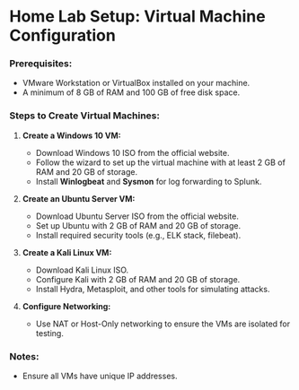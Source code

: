 # Home Lab Setup: Virtual Machine Configuration

### Prerequisites:
- VMware Workstation or VirtualBox installed on your machine.
- A minimum of 8 GB of RAM and 100 GB of free disk space.

### Steps to Create Virtual Machines:

1. **Create a Windows 10 VM:**
   - Download Windows 10 ISO from the official website.
   - Follow the wizard to set up the virtual machine with at least 2 GB of RAM and 20 GB of storage.
   - Install **Winlogbeat** and **Sysmon** for log forwarding to Splunk.

2. **Create an Ubuntu Server VM:**
   - Download Ubuntu Server ISO from the official website.
   - Set up Ubuntu with 2 GB of RAM and 20 GB of storage.
   - Install required security tools (e.g., ELK stack, filebeat).

3. **Create a Kali Linux VM:**
   - Download Kali Linux ISO.
   - Configure Kali with 2 GB of RAM and 20 GB of storage.
   - Install Hydra, Metasploit, and other tools for simulating attacks.

4. **Configure Networking:**
   - Use NAT or Host-Only networking to ensure the VMs are isolated for testing.

### Notes:
- Ensure all VMs have unique IP addresses.